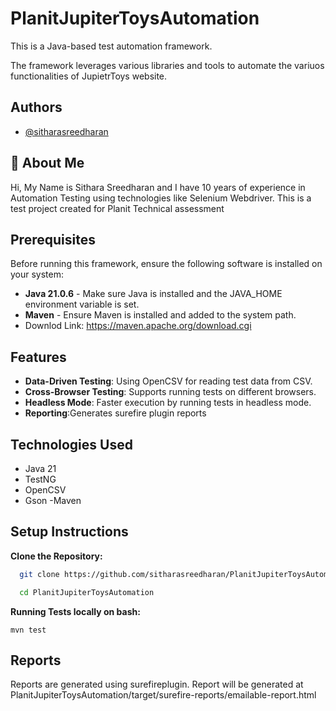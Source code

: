 
# PlanitJupiterToysAutomation

This is a Java-based test automation framework.

The framework leverages various libraries and tools to automate the variuos functionalities of JupietrToys website.


## Authors

- [@sitharasreedharan](https://github.com/sitharasreedharan)


## 🚀 About Me
Hi, My Name is Sithara Sreedharan and I have 10 years of experience in Automation Testing using technologies like Selenium Webdriver.
This is a test project created for Planit Technical assessment

## Prerequisites

Before running this framework, ensure the following software is installed on your system:

- **Java 21.0.6** - Make sure Java is installed and the JAVA_HOME environment variable is set.
- **Maven** - Ensure Maven is installed and added to the system path.
- Downlod Link: https://maven.apache.org/download.cgi


## Features
- **Data-Driven Testing**: Using OpenCSV for reading test data from CSV.
- **Cross-Browser Testing**: Supports running tests on different browsers.
- **Headless Mode**: Faster execution by running tests in headless mode.
- **Reporting**:Generates surefire plugin reports


## Technologies Used
- Java 21
- TestNG
- OpenCSV
- Gson
-Maven


## Setup Instructions

**Clone the Repository:**

```bash
  git clone https://github.com/sitharasreedharan/PlanitJupiterToysAutomation

  cd PlanitJupiterToysAutomation
```    

**Running Tests locally on bash:**

    mvn test

## Reports
Reports are generated using surefireplugin.
Report will be generated at PlanitJupiterToysAutomation/target/surefire-reports/emailable-report.html


    
